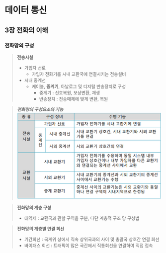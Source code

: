 # 데이터 통신  

## 3장 전화의 이해

### 전화망의 구성
>**전송시설**  
>- 가입자 선로
>   - 가입자 전화기를 시내 교환국에 연결시키는 전송설비
>- 시내 중계선
>   - 케이블, **중계기**, 아날로그 및 디지털 반송장치로 구성
>       - 중계기 : 신호복원, 보상변환, 재생
>       - 반송장치 : 전송매체에 맞게 변환, 복원  

>**_전화망의 구성요소와 기능_**  
><img src="../images/Telnet component function.png"/>  

>**전화망의 계층 구성**
>- 대역제 : 교환국과 관할 구역을 구분, 다단 계층적 구조 망 구성법

>**전화망의 계층별 연결 회선**  
>- 기간회선 : 국계위 상에서 직속 상위국과의 사이 및 총괄국 상호간 연결 회선
>- 바이패스 회선 : 트래픽이 많은 국간에서 직통회선을 연결하여 직접 접속
